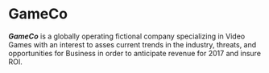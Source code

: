 # GameCo
***GameCo*** is a globally operating fictional company specializing in Video Games with an interest to asses current trends in the industry, threats, and opportunities for Business in order to anticipate revenue for 2017 and insure ROI.
